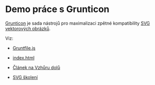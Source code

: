 # Demo práce s Grunticon

[Grunticon](http://www.grunticon.com/) je sada nástrojů pro maximalizaci zpětné kompatibility [SVG vektorových obrázků](svg.md).

Viz:
- [Gruntfile.js](blob/master/Gruntfile.js)
- [index.html](blob/master/index.html)

- [Článek na Vzhůru dolů](http://www.vzhurudolu.cz/prirucka/svg-grunticon)
- [SVG školení](http://www.vzhurudolu.cz/kurzy/svg)


